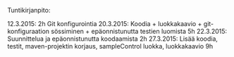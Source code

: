 Tuntikirjanpito:


12.3.2015: 2h Git konfigurointia
20.3.2015: Koodia + luokkakaavio + git-konfiguraation sössiminen + epäonnistunutta testien luomista 5h
22.3.2015: Suunnittelua ja epäonnistunutta koodaamista 2h
27.3.2015: Lisää koodia, testit, maven-projektin korjaus, sampleControl luokka, luokkakaavio 9h
